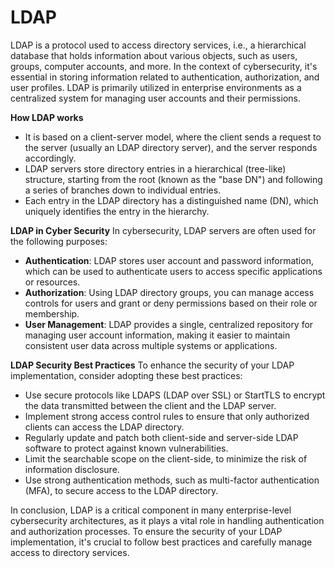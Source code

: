 # LDAP

LDAP is a protocol used to access directory services, i.e., a hierarchical database that holds information about various objects, such as users, groups, computer accounts, and more. In the context of cybersecurity, it's essential in storing information related to authentication, authorization, and user profiles. LDAP is primarily utilized in enterprise environments as a centralized system for managing user accounts and their permissions.

**How LDAP works**
- It is based on a client-server model, where the client sends a request to the server (usually an LDAP directory server), and the server responds accordingly.
- LDAP servers store directory entries in a hierarchical (tree-like) structure, starting from the root (known as the "base DN") and following a series of branches down to individual entries.
- Each entry in the LDAP directory has a distinguished name (DN), which uniquely identifies the entry in the hierarchy.

**LDAP in Cyber Security**
In cybersecurity, LDAP servers are often used for the following purposes:
- **Authentication**: LDAP stores user account and password information, which can be used to authenticate users to access specific applications or resources.
- **Authorization**: Using LDAP directory groups, you can manage access controls for users and grant or deny permissions based on their role or membership.
- **User Management**: LDAP provides a single, centralized repository for managing user account information, making it easier to maintain consistent user data across multiple systems or applications.

**LDAP Security Best Practices**
To enhance the security of your LDAP implementation, consider adopting these best practices:

- Use secure protocols like LDAPS (LDAP over SSL) or StartTLS to encrypt the data transmitted between the client and the LDAP server.
- Implement strong access control rules to ensure that only authorized clients can access the LDAP directory.
- Regularly update and patch both client-side and server-side LDAP software to protect against known vulnerabilities.
- Limit the searchable scope on the client-side, to minimize the risk of information disclosure.
- Use strong authentication methods, such as multi-factor authentication (MFA), to secure access to the LDAP directory.

In conclusion, LDAP is a critical component in many enterprise-level cybersecurity architectures, as it plays a vital role in handling authentication and authorization processes. To ensure the security of your LDAP implementation, it's crucial to follow best practices and carefully manage access to directory services.